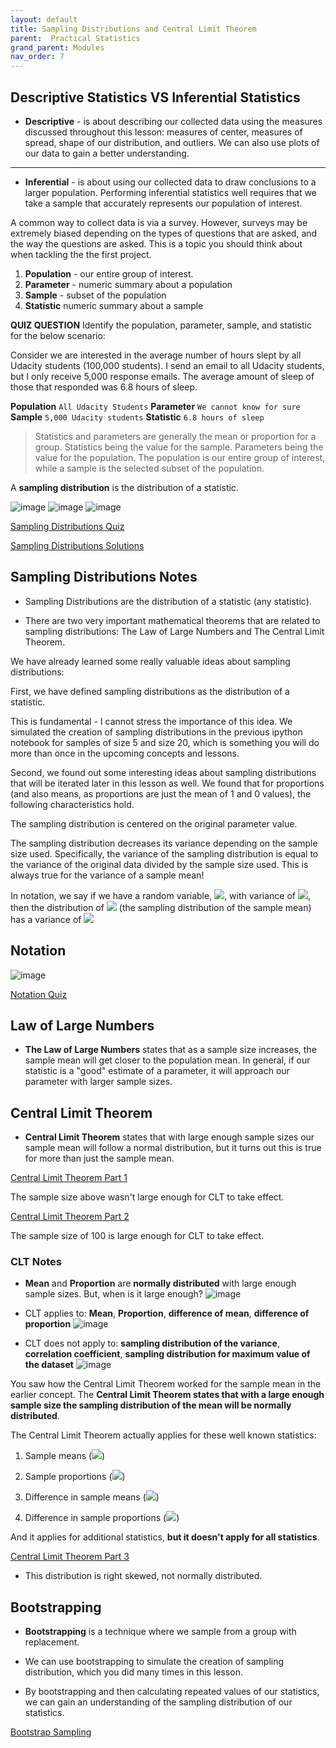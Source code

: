 ```yaml
---
layout: default
title: Sampling Distributions and Central Limit Theorem
parent:  Practical Statistics
grand_parent: Modules
nav_order: 7
---
```


## Descriptive Statistics VS Inferential Statistics

 * **Descriptive** - is about describing our collected data using the measures discussed throughout this lesson: measures of center, measures of spread, shape of our distribution, and outliers. We can also use plots of our data to gain a better understanding.

 ---

 * **Inferential** -  is about using our collected data to draw conclusions to a larger population. Performing inferential statistics well requires that we take a sample that accurately represents our population of interest.

A common way to collect data is via a survey. However, surveys may be extremely biased depending on the types of questions that are asked, and the way the questions are asked. This is a topic you should think about when tackling the the first project.

1. **Population** - our entire group of interest.
2. **Parameter** - numeric summary about a population
3. **Sample** - subset of the population
4. **Statistic** numeric summary about a sample

**QUIZ QUESTION**
Identify the population, parameter, sample, and statistic for the below scenario:

Consider we are interested in the average number of hours slept by all Udacity students (100,000 students). I send an email to all Udacity students, but I only receive 5,000 response emails. The average amount of sleep of those that responded was 6.8 hours of sleep.

**Population** `All Udacity Students`
**Parameter** `We cannot know for sure`
**Sample** `5,000 Udacity students`
**Statistic** `6.8 hours of sleep`


>Statistics and parameters are generally the mean or proportion for a group. Statistics being the value for the sample. Parameters being the value for the population. The population is our entire group of interest, while a sample is the selected subset of the population.

A **sampling distribution** is the distribution of a statistic.

![image](/practical_statistics/003.png)
![image](/practical_statistics/004.png)
![image](/practical_statistics/005.png)

[Sampling Distributions Quiz](https://nbviewer.jupyter.org/github/m-soro/Data_Analyst/blob/main/modules/practical_statistics/Sampling_Distributions_Quiz.ipynb)

[Sampling Distributions Solutions](https://nbviewer.jupyter.org/github/m-soro/Data_Analyst/blob/main/modules/practical_statistics/Sampling_Distributions_Solutions.ipynb)


## Sampling Distributions Notes

* Sampling Distributions are the distribution of a statistic (any statistic).

* There are two very important mathematical theorems that are related to sampling distributions: The Law of Large Numbers and The Central Limit Theorem.

We have already learned some really valuable ideas about sampling distributions:

First, we have defined sampling distributions as the distribution of a statistic.

This is fundamental - I cannot stress the importance of this idea. We simulated the creation of sampling distributions in the previous ipython notebook for samples of size 5 and size 20, which is something you will do more than once in the upcoming concepts and lessons.

Second, we found out some interesting ideas about sampling distributions that will be iterated later in this lesson as well. We found that for proportions (and also means, as proportions are just the mean of 1 and 0 values), the following characteristics hold.

The sampling distribution is centered on the original parameter value.

The sampling distribution decreases its variance depending on the sample size used. Specifically, the variance of the sampling distribution is equal to the variance of the original data divided by the sample size used. This is always true for the variance of a sample mean!

In notation, we say if we have a random variable, <img src="https://render.githubusercontent.com/render/math?math=\LARGE\bar{X}">, with variance of <img src="https://render.githubusercontent.com/render/math?math=\LARGE\sigma^{2}">, then the distribution of <img src="https://render.githubusercontent.com/render/math?math=\LARGE\bar{X}"> (the sampling distribution of the sample mean) has a variance of <img src="https://render.githubusercontent.com/render/math?math=\LARGE\frac{\sigma^{2}}{n}">


## Notation

![image](/practical_statistics/notation_img.png)

[Notation Quiz](https://nbviewer.jupyter.org/github/m-soro/Data_Analyst/blob/main/modules/practical_statistics/Notation.ipynb)

## Law of Large Numbers

* **The Law of Large Numbers** states that as a sample size increases, the sample mean will get closer to the population mean. In general, if our statistic is a "good" estimate of a parameter, it will approach our parameter with larger sample sizes.

## Central Limit Theorem

* **Central Limit Theorem** states that with large enough sample sizes our sample mean will follow a normal distribution, but it turns out this is true for more than just the sample mean.

[Central Limit Theorem Part 1](https://nbviewer.jupyter.org/github/m-soro/Data_Analyst/blob/main/modules/practical_statistics/Central_Limit_Theorem.ipynb)

The sample size above wasn't large enough for CLT to take effect.

[Central Limit Theorem Part 2](https://nbviewer.jupyter.org/github/m-soro/Data_Analyst/blob/main/modules/practical_statistics/Central_Limit_Theorem_Part_2.ipynb)

The sample size of 100 is large enough for CLT to take effect.

### CLT Notes

* **Mean** and **Proportion** are **normally distributed** with large enough sample sizes. But, when is it large enough?
![image](/practical_statistics/006.png)

* CLT applies to: **Mean**, **Proportion**, **difference of mean**, **difference of proportion**
![image](/practical_statistics/007.png)

* CLT does not apply to: **sampling distribution of the variance**, **correlation coefficient**, **sampling distribution for maximum value of the dataset**
![image](/practical_statistics/008.png)

You saw how the Central Limit Theorem worked for the sample mean in the earlier concept. The **Central Limit Theorem states that with a large enough sample size the sampling distribution of the mean will be normally distributed**.

The Central Limit Theorem actually applies for these well known statistics:

1. Sample means (<img src="https://render.githubusercontent.com/render/math?math=\large\bar{x}">)

2. Sample proportions (<img src="https://render.githubusercontent.com/render/math?math=\large p">)

3. Difference in sample means (<img src="https://render.githubusercontent.com/render/math?math=\large\bar{x_{1}}-\bar{x_{2}}">)

4. Difference in sample proportions (<img src="https://render.githubusercontent.com/render/math?math=\large\p_{1} - p_{2}">)

And it applies for additional statistics, **but it doesn't apply for all statistics**.

[Central Limit Theorem Part 3](https://nbviewer.jupyter.org/github/m-soro/Data_Analyst/blob/main/modules/practical_statistics/Central_Limit_Theorem_Part_3.ipynb)

* This distribution is right skewed, not normally distributed.


## Bootstrapping

* **Bootstrapping** is a technique where we sample from a group with replacement.

* We can use bootstrapping to simulate the creation of sampling distribution, which you did many times in this lesson.

* By bootstrapping and then calculating repeated values of our statistics, we can gain an understanding of the sampling distribution of our statistics.

[Bootstrap Sampling](https://nbviewer.jupyter.org/github/m-soro/Data_Analyst/blob/main/modules/practical_statistics/Bootstrap_Sampling.ipynb)
